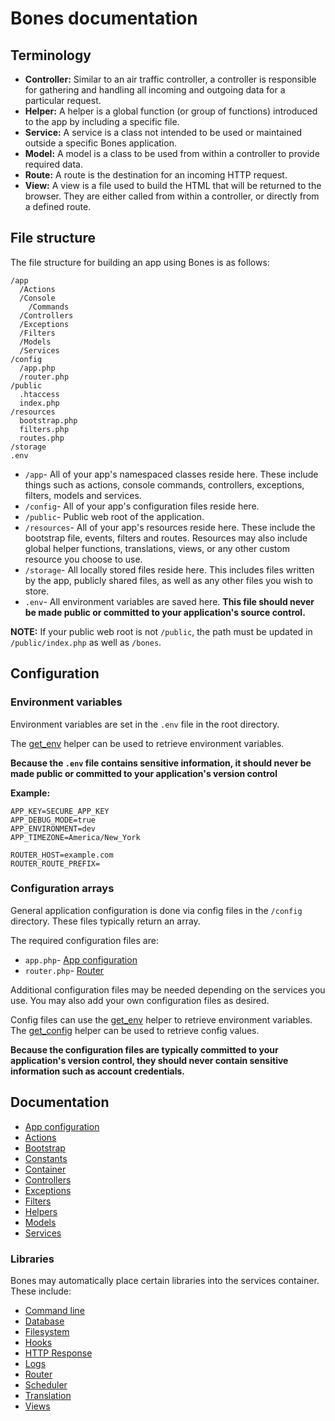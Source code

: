 # Bones documentation

## Terminology

- **Controller:** Similar to an air traffic controller, a controller is responsible for gathering and handling all 
incoming and outgoing data for a particular request.
- **Helper:** A helper is a global function (or group of functions) introduced to the app by including a specific file.
- **Service:** A service is a class not intended to be used or maintained outside a specific Bones application.
- **Model:** A model is a class to be used from within a controller to provide required data.
- **Route:** A route is the destination for an incoming HTTP request.
- **View:** A view is a file used to build the HTML that will be returned to the browser. 
They are either called from within a controller, or directly from a defined route.

## File structure

The file structure for building an app using Bones is as follows:

```
/app
  /Actions
  /Console
    /Commands
  /Controllers
  /Exceptions
  /Filters
  /Models
  /Services
/config
  /app.php
  /router.php
/public
  .htaccess
  index.php
/resources
  bootstrap.php
  filters.php
  routes.php
/storage
.env
```

- `/app`- All of your app's namespaced classes reside here. 
These include things such as actions, console commands, controllers, exceptions, filters, models and services.
- `/config`- All of your app's configuration files reside here.
- `/public`- Public web root of the application. 
- `/resources`- All of your app's resources reside here. These include the bootstrap file, events, filters and routes. 
Resources may also include global helper functions, translations, views, or any other custom resource you choose to use.
- `/storage`- All locally stored files reside here. This includes files written by the app, publicly shared files, 
as well as any other files you wish to store. 
- `.env`- All environment variables are saved here. 
**This file should never be made public or committed to your application's source control.**

**NOTE:** If your public web root is not `/public`, the path must be updated in `/public/index.php` as well as `/bones`.

## Configuration

### Environment variables

Environment variables are set in the `.env` file in the root directory. 

The [get_env](helpers.md#get_env) helper can be used to retrieve environment variables.

**Because the `.env` file contains sensitive information, 
it should never be made public or committed to your application's version control**

**Example:**

```
APP_KEY=SECURE_APP_KEY
APP_DEBUG_MODE=true
APP_ENVIRONMENT=dev
APP_TIMEZONE=America/New_York

ROUTER_HOST=example.com
ROUTER_ROUTE_PREFIX=
```

### Configuration arrays

General application configuration is done via config files in the `/config` directory.
These files typically return an array.

The required configuration files are:
 
- `app.php`- [App configuration](app.md)
- `router.php`- [Router](libraries/router.md)

Additional configuration files may be needed depending on the services you use.
You may also add your own configuration files as desired.

Config files can use the [get_env](helpers.md#get_env) helper to retrieve environment variables.
The [get_config](helpers.md#get_config) helper can be used to retrieve config values.

**Because the configuration files are typically committed to your application's version control, they should never contain sensitive information such as account credentials.**

## Documentation

- [App configuration](app.md)
- [Actions](actions.md)
- [Bootstrap](bootstrap.md)
- [Constants](constants.md)
- [Container](container.md)
- [Controllers](controllers.md)
- [Exceptions](exceptions.md)
- [Filters](filters.md)
- [Helpers](helpers.md)
- [Models](models.md)
- [Services](services.md)

### Libraries

Bones may automatically place certain libraries into the services container.
These include:

- [Command line](libraries/cli.md)
- [Database](libraries/database.md)
- [Filesystem](libraries/filesystem.md)
- [Hooks](libraries/hooks.md)
- [HTTP Response](libraries/http-response.md)
- [Logs](libraries/logs.md)
- [Router](libraries/router.md)
- [Scheduler](libraries/scheduler.md)
- [Translation](libraries/translation.md)
- [Views](libraries/views.md)